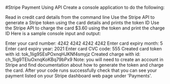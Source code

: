 #Stripe Payment Using API
Create a console application to do the following:

Read in credit card details from the command line
Use the Stripe API to generate a Stripe token using the card details and prints the token ID
Use the Stripe API to charge the card $3.60 using the token and print the charge ID
Here is a sample console input and output:

Enter your card number: 4242 4242 4242 4242
Enter card expiry month: 5
Enter card expiry year: 2021
Enter card CVC code: 555
Created card token with id: tok_1Iig9SEsPOxnqHJKNf4smyjz
Created charge with id: ch_1Iig9TEIuOxnqKoKBq79bPx9
Note: you will need to create an account in Stripe and find documentation about how to generate the token and charge the card. After your code runs successfully check that you can see your payment listed on your Stripe dashboard web page under 'Payments'.
